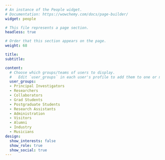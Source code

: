 ```yaml
---
# An instance of the People widget.
# Documentation: https://wowchemy.com/docs/page-builder/
widget: people

# This file represents a page section.
headless: true

# Order that this section appears on the page.
weight: 68

title: 
subtitle:

content:
  # Choose which groups/teams of users to display.
  #   Edit `user_groups` in each user's profile to add them to one or more of these groups.
  user_groups:
  - Principal Investigators
  - Researchers
  - Collaborators
  - Grad Students
  - Postgraduate Students
  - Research Assistants
  - Administration
  - Visitors
  - Alumni
  - Industry
  - Musicians
design:
  show_interests: false
  show_role: true
  show_social: true
---
```

